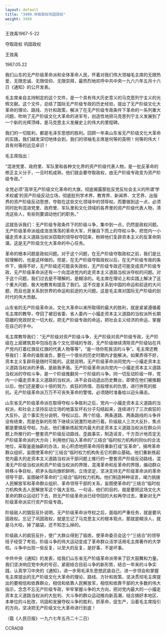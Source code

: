 ```yaml
---
layout: default
title: "3499.夺取政权巩固政权"
weight: 3499
---
```


王效禹1967-5-22

夺取政权  巩固政权

王效禹

1967.05.22

我们山东的无产阶级革命派和全体革命人民，怀着对我们伟大领袖毛主席的无限热爱、无限忠诚、无限信仰、无限崇拜，最热烈地欢呼中共中央一九六六年五月十六日《通知》的公开发表。

毛主席亲自主持制定的这个文件，是一个具有伟大历史意义的马克思列宁主义的光辉文献。这个文件，总结了国际无产阶级专政的历史经验，提出了无产阶级文化大革命的理论、路线、方针和政策，解决了在无产阶级专政条件下革命的一系列重大问题，吹响了无产阶级文化大革命的进军号，创造性地把马克思列宁主义发展到了一个新的光辉顶峰，是马克思主义发展史上的伟大的里程碑。

我们的一切胜利，都是毛泽东思想的胜利。回顾一年来山东省无产阶级文化大革命的实践，我们越发深切地体会到，我们的领袖毛主席是何等的英明！何等的伟大！具有何等的远见卓识！

毛主席指出：

“混进党里、政府里、军队里和各种文化界的资产阶级代表人物，是一批反革命的修正主义分子，一旦时机成熟，他们就会要夺取政权，由无产阶级专政变为资产阶级专政。”

全党必须“高举无产阶级文化革命的大旗，彻底揭露那批反党反社会主义的所谓‘学术权威’的资产阶级反动立场，彻底批判学术界、教育界、新闻界、文艺界、出版界的资产阶级反动思想，夺取在这些文化领域中的领导权。而要做到这一点，必须同时批判混进党里、政府里、军队里和文化领域的各界里的资产阶级代表人物，清洗这些人，有些则要调动他们的职务。”

这就告诉我们：无产阶级专政条件下的阶级斗争，集中到一点，仍然是政权问题。无产阶级革命派组成浩浩荡荡的革命大军，开展自下而上的夺权斗争，把觉内一小撮走资本主义道路当权派窃取的领导权夺回来，粉碎他们复辟资本主义的反革命阴谋。这是无产阶级文化大革命的中心任务。

革命的根本问题是政权问题。对于这个问题，在无产阶级夺取政权之前，我们是比较理解的，也是这样做的。但是，在无产阶级夺取政权以后，在无产阶级专政的条件下，搞得不好，无产阶级还可能丧失政权，无产阶级专政还可能变成资产阶级专政，无产阶级革命派还有一个向混进党内的走资本主义道路当权派夺权的问题。对于这个问题，我们过去是不理解的，是糊涂的。毛主席在理论上和实践上解决了这个重大问题，极大地教育和提高了我们。这不仅是关系到中国的命运和前途的大问题，而且也是关系到世界的命运和前途的大问题。这是毛主席对国际无产阶级的划时代的伟大贡献。

山东省的无产阶级革命派，文化大革命以来所取得的最大的胜利，就是紧紧遵循着毛主席的教导，夺回了被旧省委、省人委内一小撮走资本主义道路的当权派所长期窃踞的党政财文一切大权，把无产阶级专政的命运，把社会主义经济的命运，掌握在自己的手中。

毛主席教导我们：“无产阶级对资产阶级斗争，无产阶级对资产阶级专政，无产阶级在上层建筑其中包括在各个文化领域的专政，无产阶级继续清除资产阶级钻在共产党内打着红旗反红旗的代表人物等等”，“是一场你死我活的斗争”。毛主席还教导我们：革命的谁胜谁负，要在一个很长的历史时期内才能解决。如果弄得不好，资本主义复辟将是随时可能的。这就说明，无产阶级革命派同党内一小撮走资本主义道路当权派的矛盾，是敌我矛盾。无产阶级革命派向党内一小撮走资本主义道路当权派的夺权斗争，是一个阶级推翻另一个阶级的斗争。同一切反动阶级一样，党内一小撮走资本主义道路的当权派，决不会自动退出历史舞台，即使在他们被推翻以后，他们还是要以十倍的努力、疯狂的热情、百般增长的仇恨，进行拚死的抵抗。无产阶级革命派万万不可丧失革命的警惕，必须随时准备给以迎头痛击。

山东省无产阶级革命派在取得夺权斗争胜利之后，党内一小撮走资本主义道路的当权派，和社会上坚持反动立场的地富反坏右分子勾结起来，连续进行了三次疯狂的大反扑。这个事实充分说明，夺权以后，两个阶级、两条道路、两条路线的斗争并没有结束，而是在新的形势下继续尖锐激烈地进行着。阶级敌人三次大反扑，焦点都是要搞反夺权。为此，他们重新拣起党内最大的走资本主义道路当权派在群众问题上所推行的一整套资产阶级反动路线，歪曲事实，制造谣言，千方百计地否定无产阶级革命派的大方向；利用他们钻入革命的“三结合”临时权力机构的同伙的合法地位，采取釜底抽薪的办法，处心积虑地把革命闯将重新打成“反革命”，搞垮革命群众组织，妄图使革命的“三结合”临时权力机构失去它的群众基础。他们重新拣起党内最大的走资本主义道路当权派干部问题上推行的一整套资产阶级反动路线，混淆无产阶级当权派和资产阶级当权派的界限，混淆革命和反革命的界限，煽动群众转移斗争目标，把矛头指向旗帜鲜明，立场坚定，坚决支持无产阶级革命派的革命领导干部，妄图破坏革命的“三结合”临时权力机构。他们制造种种谣言，竭力挑拨人民解放军和革命群众组织、革命领导干部的关系，妄图使革命的“三结合”临时权力机构失去人民解放军这个强大支柱。一句话，他们的目的，就是要把这场文化大革命的群众运动打下去，把无产阶级革命派已经夺回的大权再夺过去，重新对无产阶级革命派实行资产阶级专政。

阶级敌人的猖狂反扑说明，无产阶级革命派夺权之后，面临的严重任务，就是要巩固政权。忘记了巩固政权，就是忘记了马克思主义的根本观点，那就是糊涂人，就是马大哈，掉了脑袋，还不知怎么掉的。

阶级敌人的疯狂反扑，使广大群众得到了锻炼，使革命委员会这个“三结合”的领导班子经受了考验。阶级斗争的伟大运动变成了革命群众活学活用毛主席著作的大学校。斗争中出现一些反复，以至大的反复，是好事，不是坏事。

中共中央《通知》的发表，给我们山东省无产阶级革命派带来了巨大鼓舞和力量。我们坚决响应党中央的号召，紧密结合目前斗争的新形势，结合一年来的斗争实践，认真学习中央的《通知》，进一步用毛泽东思想武装自己，进一步领会和掌握毛主席提出的无产阶级文化大革命的理论、路线、方针和政策，坚决贯彻毛主席提出的要相信和依靠群众，相信和依靠人民解放军，相信和依靠干部的大多数的伟大指示，念念不忘无产阶级专政，牢牢掌握斗争的大方向，把对党内最大的一小撮走资本主义道路当权派的大批判、大斗争的群众运动推向新高潮，结合搞好本地区、本单位的斗批改，巩固和发展夺权斗争的胜利，抓革命，促生产，沿着毛主席指引的方向，坚决把无产阶级文化大革命进行到底！

（载《人民日报》一九六七年五月二十二日）

CCRADB

